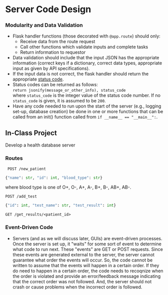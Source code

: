 # Server Code Design

### Modularity and Data Validation
* Flask handler functions (those decorated with `@app.route`) should only:
  + Receive data from the route request
  + Call other functions which validate inputs and complete tasks
  + Return information to requestor
* Data validation should include that the input JSON has the appropriate 
information (correct keys if a dictionary, correct data types, appropriate 
input as given by API specifications).
* If the input data is not correct, the flask handler should return the
appropriate [status code](https://www.ietf.org/assignments/http-status-codes/http-status-codes.xml).
* Status codes can be returned as follows:  
`return jsonify(message_or_other_info), status_code`  
where `status_code` is the integer value of the status code number.  If no
`status_code` is given, it is assumed to be `200`.
* Have any code needed to run upon the start of the server (e.g., logging
set-up, database creation) be done in one or more functions that can be called
from an init() function called from `if __name__ == "__main__":`.
  
## In-Class Project

Develop a health database server

### Routes
` POST /new_patient`

```python
{"name": str, "id": int, "blood_type": str}
```
where blood type is one of O+, O-, A+, A-, B+, B-, AB+, AB-.


`POST /add_test`

```python
{"id": int, "test_name": str, "test_result": int}
``` 

`GET /get_results/<patient_id>`


### Event-Driven Code
* Servers (and as we will discuss later, GUIs) are event-driven processes.
  Once the server is set up, it "waits" for some sort of event to determine
  what code to run next.  These "events" are GET or POST requests.  Since
  these events are generated external to the server, the server cannot 
  guarantee what order the events will occur.  So, the code cannot be written
  to assume that the events will happen in a certain order.  If they do need
  to happen in a certain order, the code needs to recoqnize when the order
  is violated and provide an error/feedback message indicating that the 
  correct order was not followed.  And, the server should not crash or cause
  problems when the incorrect order is followed.


  

